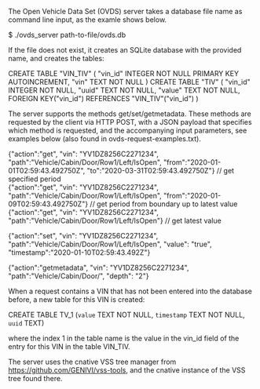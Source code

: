 The Open Vehicle Data Set (OVDS) server takes a database file name as command line input, as the examle shows below.

$ ./ovds_server path-to-file/ovds.db

If the file does not exist, it creates an SQLite database with the provided name, and creates the tables:

CREATE TABLE "VIN_TIV" ( "vin_id" INTEGER NOT NULL PRIMARY KEY AUTOINCREMENT, "vin" TEXT NOT NULL )
CREATE TABLE "TIV" ( "vin_id" INTEGER NOT NULL, "uuid" TEXT NOT NULL, "value" TEXT NOT NULL, FOREIGN KEY("vin_id") REFERENCES "VIN_TIV"("vin_id") )

The server supports the methods get/set/getmetadata. These methods are requested by the client via HTTP POST, with a JSON payload that specifies which method is requested, and the accompanying input parameters, see examples below (also found in ovds-request-examples.txt).


{"action":"get", "vin": "YV1DZ8256C2271234", "path":"Vehicle/Cabin/Door/Row1/Left/IsOpen", "from":"2020-01-01T02:59:43.492750Z", "to":"2020-03-31T02:59:43.492750Z"} // get specified period<br>
{"action":"get", "vin": "YV1DZ8256C2271234", "path":"Vehicle/Cabin/Door/Row1/Left/IsOpen", "from":"2020-01-09T02:59:43.492750Z"}  // get period from boundary up to latest value<br>
{"action":"get", "vin": "YV1DZ8256C2271234", "path":"Vehicle/Cabin/Door/Row1/Left/IsOpen"}  // get latest value


{"action":"set", "vin": "YV1DZ8256C2271234", "path":"Vehicle/Cabin/Door/Row1/Left/IsOpen", "value": "true", "timestamp":"2020-01-10T02:59:43.492Z"}


{"action":"getmetadata", "vin": "YV1DZ8256C2271234", "path":"Vehicle/Cabin/Door/", "depth": "2"}

When a request contains a VIN that has not been entered into the database before, a new table for this VIN is created:

CREATE TABLE TV_1 (`value` TEXT NOT NULL, `timestamp` TEXT NOT NULL, `uuid` TEXT)

where the index 1 in the table name is the value in the vin_id field of the entry for this VIN in the table VIN_TIV.

The server uses the cnative VSS tree manager from https://github.com/GENIVI/vss-tools, and the cnative instance of the VSS tree found there. 
